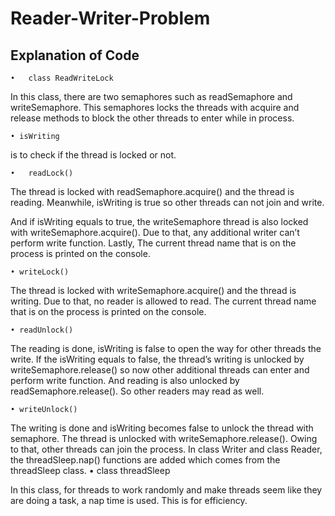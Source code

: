 <h1> Reader-Writer-Problem </h1>
 
<h2>Explanation of Code</h2> 

	•	class ReadWriteLock 

In this class, there are two semaphores such as readSemaphore and writeSemaphore. This semaphores locks the threads with acquire and release methods to block the other threads to enter while in process.

	• isWriting 
is to check if the thread is locked or not. 

	•	readLock() 

The thread is locked with readSemaphore.acquire() and the thread is reading. Meanwhile, isWriting is true so other threads can not join and write.

And if isWriting equals to true, the writeSemaphore thread is also locked with writeSemaphore.acquire(). Due to that, any additional writer can’t perform write function. Lastly, The current thread name that is on the process is printed on the console.

	• writeLock()

The thread is locked with writeSemaphore.acquire() and the thread is writing. Due to that, no reader is allowed to read. The current thread name that is on the process is printed on the console.

	• readUnlock()

The reading is done, isWriting is false to open the way for other threads the write. If the isWriting equals to false, the thread’s writing is unlocked by writeSemaphore.release() so now other additional threads can enter and perform write function. And reading is also unlocked by readSemaphore.release(). So other readers may read as well. 

	• writeUnlock()

The writing is done and isWriting becomes false to unlock the thread with semaphore. The thread is unlocked with writeSemaphore.release(). Owing to that, other threads can join the process.
In class Writer and class Reader, the threadSleep.nap() functions are added which comes from the threadSleep class. 
	• class threadSleep

In this class, for threads to work randomly and make threads seem like they are doing a task, a nap time is used. This is for efficiency.
